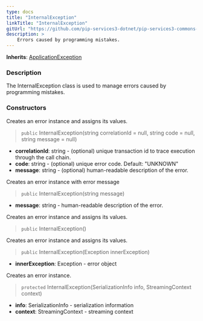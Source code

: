 ```yaml
---
type: docs
title: "InternalException"
linkTitle: "InternalException"
gitUrl: "https://github.com/pip-services3-dotnet/pip-services3-commons-dotnet"
description: >
    Errors caused by programming mistakes.
---
```


**Inherits**: [ApplicationException](../application_exception)

### Description

The InternalException class is used to manage errors caused by programming mistakes.

### Constructors
Creates an error instance and assigns its values.

> `public` InternalException(string correlationId = null, string code = null, string message = null)

- **correlationId**: string - (optional) unique transaction id to trace execution through the call chain.
- **code**: string - (optional) unique error code. Default: "UNKNOWN"
- **message**: string - (optional) human-readable description of the error.


Creates an error instance with error message

> `public` InternalException(string message)

- **message**: string - human-readable description of the error.


Creates an error instance and assigns its values.

> `public` InternalException()


Creates an error instance and assigns its values.

> `public` InternalException(Exception innerException)

- **innerException**: Exception - error object


Creates an error instance.

> `protected` InternalException(SerializationInfo info, StreamingContext context)

- **info**: SerializationInfo - serialization information
- **context**: StreamingContext - streaming context


